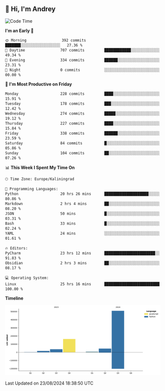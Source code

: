 ## 👋 Hi, I'm Andrey

<!--START_SECTION:waka-->
![Code Time](http://img.shields.io/badge/Code%20Time-362%20hrs%2052%20mins-blue)

**I'm an Early 🐤** 

```text
🌞 Morning                392 commits         ███████░░░░░░░░░░░░░░░░░░   27.36 % 
🌆 Daytime                707 commits         ████████████░░░░░░░░░░░░░   49.34 % 
🌃 Evening                334 commits         ██████░░░░░░░░░░░░░░░░░░░   23.31 % 
🌙 Night                  0 commits           ░░░░░░░░░░░░░░░░░░░░░░░░░   00.00 % 
```
📅 **I'm Most Productive on Friday** 

```text
Monday                   228 commits         ████░░░░░░░░░░░░░░░░░░░░░   15.91 % 
Tuesday                  178 commits         ███░░░░░░░░░░░░░░░░░░░░░░   12.42 % 
Wednesday                274 commits         █████░░░░░░░░░░░░░░░░░░░░   19.12 % 
Thursday                 227 commits         ████░░░░░░░░░░░░░░░░░░░░░   15.84 % 
Friday                   338 commits         ██████░░░░░░░░░░░░░░░░░░░   23.59 % 
Saturday                 84 commits          █░░░░░░░░░░░░░░░░░░░░░░░░   05.86 % 
Sunday                   104 commits         ██░░░░░░░░░░░░░░░░░░░░░░░   07.26 % 
```


📊 **This Week I Spent My Time On** 

```text
🕑︎ Time Zone: Europe/Kaliningrad

💬 Programming Languages: 
Python                   20 hrs 26 mins      ████████████████████░░░░░   80.86 % 
Markdown                 2 hrs 4 mins        ██░░░░░░░░░░░░░░░░░░░░░░░   08.20 % 
JSON                     50 mins             █░░░░░░░░░░░░░░░░░░░░░░░░   03.31 % 
Bash                     33 mins             █░░░░░░░░░░░░░░░░░░░░░░░░   02.24 % 
YAML                     24 mins             ░░░░░░░░░░░░░░░░░░░░░░░░░   01.61 % 

🔥 Editors: 
PyCharm                  23 hrs 12 mins      ███████████████████████░░   91.83 % 
Obsidian                 2 hrs 3 mins        ██░░░░░░░░░░░░░░░░░░░░░░░   08.17 % 

💻 Operating System: 
Linux                    25 hrs 16 mins      █████████████████████████   100.00 % 
```

**Timeline**

![Lines of Code chart](https://raw.githubusercontent.com/Mist3s/Mist3s/main/assets/bar_graph.png)


 Last Updated on 23/08/2024 18:38:50 UTC
<!--END_SECTION:waka-->

